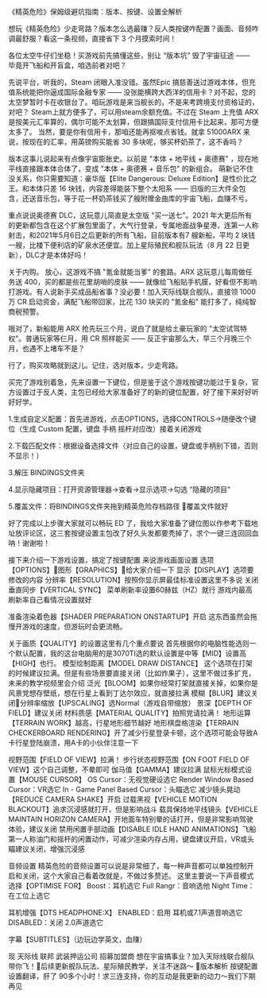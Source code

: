 《精英危险》保姆级避坑指南：版本、按键、设置全解析

想玩《精英危险》少走弯路？版本怎么选最赚？反人类按键咋配置？画面、音频咋调最舒服？看这一条视频，直接省下 3 个月摸索时间！

各位太空牛仔们坐稳！买游戏前先搞懂这些，别让 “版本坑” 毁了宇宙征途 —— 毕竟开飞船和开盲盒，咱选前者对吧？

先说平台，听我的，Steam 闭眼入准没错。虽然Epic 搞慈善送过游戏本体，但充值系统能把你逼成国际金融专家 —— 没张能横跨大西洋的信用卡？对不起，您的太空梦暂时卡在收银台了。咱玩游戏是来当舰长的，不是来考跨境支付资格证的，对吧？
Steam上就方便多了，可以用steam余额充值。不过在 Steam 上充值 ARX 是按美元汇率算的，偶尔可能不太划算，但跟搞国际支付信用卡比起来，那可方便太多了。
当然，要是你有信用卡，那咱还能再抠唆点省钱。就拿 51000ARX 来说，按现在的汇率，用英镑购买能省 30 多块呢，够买杯奶茶了，这不香吗？

版本这事儿说起来有点像宇宙膨胀史。以前是 "本体 + 地平线 + 奥德赛" ，现在地平线直接跟本体合体了，变成 "本体 + 奥德赛 + 音乐包" 的新组合。
萌新记不住没关系，你只需要知道：豪华版【Elite Dangerous: Deluxe Edition】是性价比之王。和本体只差 16 块钱，内容差得能装下整个太阳系 —— 旧版的三大件全包含，还送音乐包，等于花一杯奶茶钱买了艘附赠金曲库的宇宙飞船，血赚不亏。

重点说说奥德赛 DLC，这玩意儿简直是太空版 "买一送七"。2021 年大更后所有的更新都包含在这个扩展包里面了，大气行登录，专属地面战争星港，连第一人称射击，和2021年5月6日之后更新的所有飞船，目前版本有7 艘新船，平均 2 块钱一艘，比楼下便利店的矿泉水还便宜。加上星际殖民和舰队玩法（8 月 22 日更新），DLC才是本体好吗！

关于内购。
放心，这游戏不搞 "氪金就能当爹" 的套路。ARX 这玩意儿每周做任务送 400，买的都是些花里胡哨的皮肤 —— 就像给飞船贴手机膜，好看但不影响打游戏。有人说新手买成品船省事？没必要！加入天际线联合舰队，直接领 1000 万 CR 启动资金，满配飞船带回家，比花 130 块买的 "氪金船" 能打多了，纯纯智商税预警。

哦对了，新船能用 ARX 抢先玩三个月，说白了就是给土豪玩家的 "太空试驾特权"。普通玩家等仨月，用 CR 照样能买 —— 反正宇宙那么大，早三个月晚三个月，也遇不上堵车不是？

行了，购买攻略就到这儿。记住，选对版本，少走弯路。






买完了游戏别着急，先来设置一下键位，但是鉴于这个游戏按键功能过于复杂，官方设置过于反人类，主包已经给大家准备好了的新的键位配置，好了接下来好好听好好学。


1.生成自定义配置：首先进游戏，点击OPTIONS，选择CONTROLS→随便改个键位（生成 Custom 配置，键盘 手柄  摇杆对应改）接着关闭游戏

2.下载匹配文件：根据设备选择文件（对应自己的设置，键盘或手柄别下错，否则不显示！）

3.解压 BINDINGS文件夹

4.显示隐藏项目：打开资源管理器→查看→显示选项→勾选 “隐藏的项目”

5.覆盖文件：将BINDINGS文件夹拖到精英危险存档路径 覆盖文件就好

好了完成以上步骤大家就可以畅玩 ED 了，我给大家准备了键位图以作参考下载地址放评论区，这三套按键设置主包改了好久头发都要秃掉了，求个一键三连回回血呐！谢谢啦！

接下来介绍一下游戏设置，搞定了按键配置
来说游戏画面设置
选项【OPTIONS】图形【GRAPHICS】给大家介绍一下 显示【DISPLAY】选项要修改的内容
分辨率【RESOLUTION】按照你显示屏最佳标准设置这里不多说
关闭垂直同步【VERTICAL SYNC】
菜单刷新率设置60赫兹（HZ）就行
游戏内最高刷新率自己看情况设置就好

准备渲染着色器【SHADER PREPARATION ONSTARTUP】开启
这东西虽然会拖慢开游戏的速度，但游玩时会更流畅。

关于画质【QUALITY】的设置这里有几个重点要说
首先根据你的电脑性能选则一个默认配置，我的这台电脑用的是3070TI选的默认设置是中等【MID】设置高【HIGH】也行。
模型绘制距离【MODEL DRAW DISTANCE】 这个选项在打架的时候建议拉满。但是有些场景要直接关闭（比如炸果子），这里不做过多扩充，未来的教学视频里会介绍
泛光【BLOOM】如果你经常打架就直接关掉，如果你是风景党想存壁纸，想在行星上看到丁达尔效应，就直接拉满
模糊【BLUR】建议关闭分辨率缩放【UPSCALING】选Normal（游戏自带缩放）
景深【DEPTH OF FIELD】建议关闭
材料质感【MATERIAL QUALITY】拍照党请拉满！
地形运算【TERRAIN WORK】越高，行星地形细节越好
地形棋盘格渲染【TERRAIN CHECKERBOARD RENDERING】开了减少行星登录卡顿，这个选项可能会导致A卡行星登陆崩溃，用A卡的小伙伴注意一下

视野范围【FIELD OF VIEW】拉满！
步行状态视野范围【ON FOOT FIELD OF VIEW】这个自己调整，不晕即可
伽马值【GAMMA】建议拉满
鼠标光标模式设置【MOUSE CURSOR】
OS Cursor：无视觉硬设选它
Render Window Based Cursor：VR选它
In - Game Panel Based Cursor：头瞄选它
减少镜头晃动【REDUCE CAMERA SHAKE】开启
过载黑视【VEHICLE MOTION BLACKOUT】追求沉浸感就打开，但是影响战斗
载具保持地平线镜头【VEHICLE MAINTAIN HORIZON CAMERA】开地面车特别晕的话打开，但是非常影响驾驶体验，建议关闭
禁用闲置手部动画【DISABLE IDLE HAND ANIMATIONS】飞船第一人称油门和摇杆的闲置动作，可减少渲染内存占用，键盘建议开启，VR或头瞄建议关闭，增强沉浸感

音频设置
精英危险的音频设置可以说是非常细了，每一种声音都可以单独控制开启和关闭，这个大家自己看着改就是，不做过多赘述。
这里主要说一下声音模式选择【OPTIMISE FOR】
Boost：耳机选它
  Full Rangr：音响选他
Night Time：在工位上选它

耳机增强【DTS HEADPHONE:X】
  ENABLED：启用 耳机或7.1声道音响选它
  DISABLED：关闭 2.0声道选它

字幕【SUBTITLES】（边玩边学英文，血赚）


现 天际线 联邦 武装押运公司 招募加盟商
想在宇宙搞事业？加入天际线联合舰队带你飞！后续更新舰队玩法、星际殖民教学，关注不迷路～
版本解析  按键配置 设置翻译，肝了 90多个小时！求三连支持，你的互动是我更新的动力～我们下期再见
